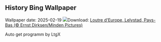 ## History Bing Wallpaper
Wallpaper date: 2025-02-19
![](https://www.bing.com/th?id=OHR.IceHoleOtter_FR-FR7480810536_UHD.jpg&w=1000)Download: [Loutre d'Europe, Lelystad, Pays-Bas (© Ernst Dirksen/Minden Pictures)](https://www.bing.com/th?id=OHR.IceHoleOtter_FR-FR7480810536_UHD.jpg)

Auto get programm by LtgX
